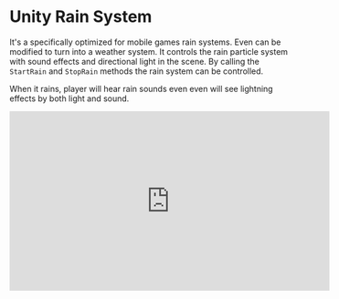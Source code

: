 # Unity Rain System
It's a specifically optimized for mobile games rain systems. Even can be modified to turn into a weather system. 
It controls the rain particle system with sound effects and directional light in the scene. By calling the `StartRain`
and `StopRain` methods the rain system can be controlled. 

When it rains, player will hear rain sounds even even will see lightning effects by both light and sound. 

<iframe width="560" height="315" src="https://www.youtube.com/embed/Sh0hJYD8P-E?si=FX5xBIAYtEMV4epS" title="YouTube video player" frameborder="0" allow="accelerometer; autoplay; clipboard-write; encrypted-media; gyroscope; picture-in-picture; web-share" referrerpolicy="strict-origin-when-cross-origin" allowfullscreen></iframe>
